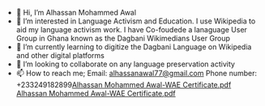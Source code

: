 - 👋 Hi, I’m Alhassan Mohammed Awal
- 👀 I’m interested in Language Activism and Education. I use Wikipedia to aid my language activism work. I have Co-foudede a lanaguage User Group in Ghana known as the Dagbani Wikimedians User Group 
- 🌱 I’m currently learning to digitize the Dagbani Language on Wikipedia and other digital platforms
- 💞️ I’m looking to collaborate on any language preservation activity 
- 📫 How to reach me; Email: alhassanawal77@gmail.com Phone number: +233249182899[Alhassan Mohammed Awal-WAE Certificate.pdf](https://github.com/Awalama3245/Awalama3245/files/8123889/Alhassan.Mohammed.Awal-WAE.Certificate.pdf)
[Alhassan Mohammed Awal-WAE Certificate.pdf](https://github.com/Awalama3245/Awalama3245/files/8123901/Alhassan.Mohammed.Awal-WAE.Certificate.pdf)


<!---
Awalama3245/Awalama3245 is a ✨ special ✨ repository because its `README.md` (this file) appears on your GitHub profile.
You can click the Preview link to take a look at your changes.
--->
